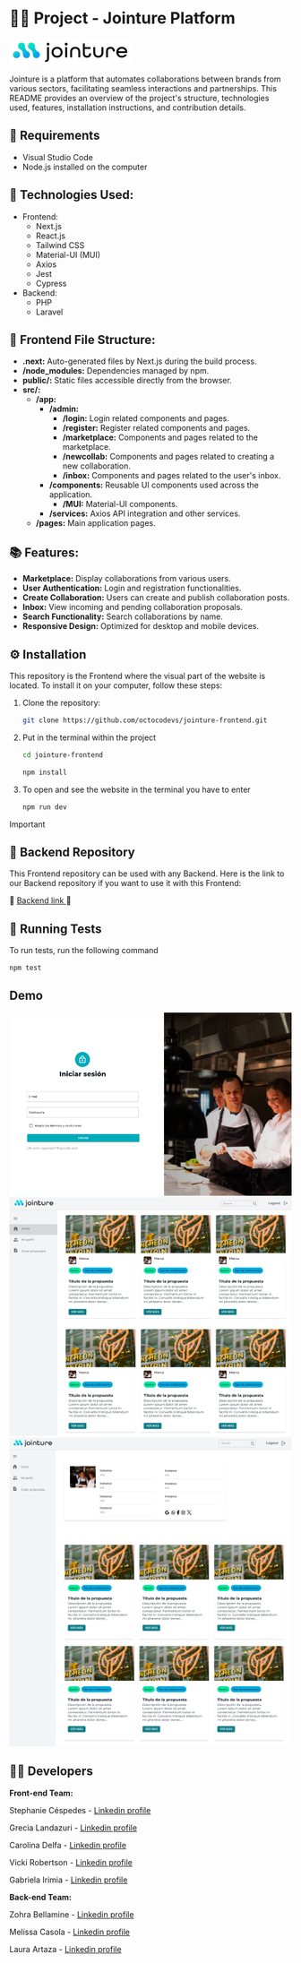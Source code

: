 # 👥🤝 Project - Jointure Platform

![Jointure Logo](./public/img/jointure-logo.png)

Jointure is a platform that automates collaborations between brands from various sectors, facilitating seamless interactions and partnerships. This README provides an overview of the project's structure, technologies used, features, installation instructions, and contribution details.

## 📌 Requirements
- Visual Studio Code
- Node.js installed on the computer

## 🚀 Technologies Used:

- Frontend:
  - Next.js
  - React.js
  - Tailwind CSS
  - Material-UI (MUI)
  - Axios
  - Jest
  - Cypress
- Backend:
  - PHP
  - Laravel

## 📁 Frontend File Structure:

- **.next:** Auto-generated files by Next.js during the build process.
- **/node_modules:** Dependencies managed by npm.
- **public/:** Static files accessible directly from the browser.
- **src/:**
  - **/app:**
    - **/admin:**
      - **/login:** Login related components and pages.
      - **/register:** Register related components and pages.
      - **/marketplace:** Components and pages related to the marketplace.
      - **/newcollab:** Components and pages related to creating a new collaboration.
      - **/inbox:** Components and pages related to the user's inbox.
    - **/components:** Reusable UI components used across the application.
      - **/MUI:** Material-UI components.
    - **/services:** Axios API integration and other services.
  - **/pages:** Main application pages.

## 📚 Features:

- **Marketplace:** Display collaborations from various users.
- **User Authentication:** Login and registration functionalities.
- **Create Collaboration:** Users can create and publish collaboration posts.
- **Inbox:** View incoming and pending collaboration proposals.
- **Search Functionality:** Search collaborations by name.
- **Responsive Design:** Optimized for desktop and mobile devices.

## ⚙️ Installation
This repository is the Frontend where the visual part of the website is located. To install it on your computer, follow these steps:

1. Clone the repository:
    ```bash
    git clone https://github.com/octocodevs/jointure-frontend.git
    ```
2. Put in the terminal within the project
    ```bash
    cd jointure-frontend
    ```
    ```bash
    npm install
    ```
3. To open and see the website in the terminal you have to enter
    ```bash
    npm run dev
    ```

> [!IMPORTANT]
>
> ## 🚨 Backend Repository
This Frontend repository can be used with any Backend. Here is the link to our Backend repository if you want to use it with this Frontend:

🔗 [Backend link ](https://github.com/octocodevs/jointure-backend) 🔗


## 🧪 Running Tests

To run tests, run the following command

   ```bash
   npm test
   ```

## Demo

![Login view](./public/img/login.png)
![Marketplace view](./public/img/marketplace.png)
![Profile view](./public/img/profile.png)


## 👩‍💻 Developers

**Front-end Team:**

Stephanie Céspedes - [Linkedin profile](https://www.linkedin.com/in/stephanie-cespedes/)

Grecia Landazuri - [Linkedin profile](https://www.linkedin.com/in/grecialh/)

Carolina Delfa - [Linkedin profile](https://www.linkedin.com/in/carolina-delfa-silvestre/)

Vicki Robertson - [Linkedin profile](https://www.linkedin.com/in/vickirobertson/)

Gabriela Irimia  - [Linkedin profile](https://www.linkedin.com/in/gabriela-irimia/)

**Back-end Team:**

Zohra Bellamine - [Linkedin profile](https://www.linkedin.com/in/z-bellamine/)

Melissa Casola - [Linkedin profile](https://www.linkedin.com/in/melissa-casola/)

Laura Artaza - [Linkedin profile](https://www.linkedin.com/in/laura-artaza/)


